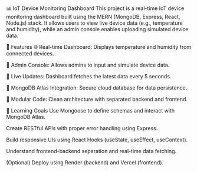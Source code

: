 📊 IoT Device Monitoring Dashboard
This project is a real-time IoT device monitoring dashboard built using the MERN (MongoDB, Express, React, Node.js) stack. It allows users to view live device data (e.g., temperature and humidity), while an admin console enables uploading simulated device data.

🔧 Features
🌐 Real-time Dashboard: Displays temperature and humidity from connected devices.

🧰 Admin Console: Allows admins to input and simulate device data.

🔁 Live Updates: Dashboard fetches the latest data every 5 seconds.

📡 MongoDB Atlas Integration: Secure cloud database for data persistence.

🚀 Modular Code: Clean architecture with separated backend and frontend.

🧠 Learning Goals
Use Mongoose to define schemas and interact with MongoDB Atlas.

Create RESTful APIs with proper error handling using Express.

Build responsive UIs using React Hooks (useState, useEffect, useContext).

Understand frontend-backend separation and real-time data fetching.

(Optional) Deploy using Render (backend) and Vercel (frontend).


